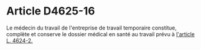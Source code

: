 # Article D4625-16

Le médecin du travail de l'entreprise de travail temporaire constitue, complète et conserve le dossier médical en santé au travail prévu à [l'article L. 4624-2.][1]

 [1]: /affichCodeArticle.do?cidTexte=LEGITEXT000006072050&idArticle=LEGIARTI000023031023&dateTexte=&categorieLien=cid